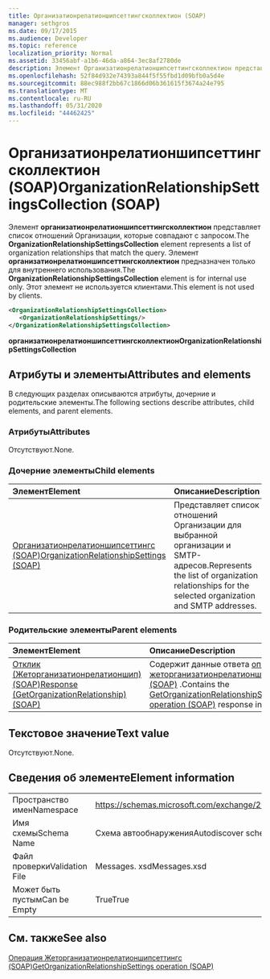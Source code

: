 ```yaml
---
title: Организатионрелатионшипсеттингсколлектион (SOAP)
manager: sethgros
ms.date: 09/17/2015
ms.audience: Developer
ms.topic: reference
localization_priority: Normal
ms.assetid: 33456abf-a1b6-46da-a864-3ec8af2780de
description: Элемент Организатионрелатионшипсеттингсколлектион представляет список отношений Организации, которые совпадают с запросом. Элемент Организатионрелатионшипсеттингсколлектион предназначен только для внутреннего использования. Этот элемент не используется клиентами.
ms.openlocfilehash: 52f84d932e74393a844f5f55fbd1d09bfb0a5d4e
ms.sourcegitcommit: 88ec988f2bb67c1866d06b361615f3674a24e795
ms.translationtype: MT
ms.contentlocale: ru-RU
ms.lasthandoff: 05/31/2020
ms.locfileid: "44462425"
---
```

# <a name="organizationrelationshipsettingscollection-soap"></a><span data-ttu-id="515e4-105">Организатионрелатионшипсеттингсколлектион (SOAP)</span><span class="sxs-lookup"><span data-stu-id="515e4-105">OrganizationRelationshipSettingsCollection (SOAP)</span></span>

<span data-ttu-id="515e4-106">Элемент **организатионрелатионшипсеттингсколлектион** представляет список отношений Организации, которые совпадают с запросом.</span><span class="sxs-lookup"><span data-stu-id="515e4-106">The **OrganizationRelationshipSettingsCollection** element represents a list of organization relationships that match the query.</span></span> <span data-ttu-id="515e4-107">Элемент **организатионрелатионшипсеттингсколлектион** предназначен только для внутреннего использования.</span><span class="sxs-lookup"><span data-stu-id="515e4-107">The **OrganizationRelationshipSettingsCollection** element is for internal use only.</span></span> <span data-ttu-id="515e4-108">Этот элемент не используется клиентами.</span><span class="sxs-lookup"><span data-stu-id="515e4-108">This element is not used by clients.</span></span> 
  
```XML
<OrganizationRelationshipSettingsCollection>
   <OrganizationRelationshipSettings/>
</OrganizationRelationshipSettingsCollection>
```

 <span data-ttu-id="515e4-109">**организатионрелатионшипсеттингсколлектион**</span><span class="sxs-lookup"><span data-stu-id="515e4-109">**OrganizationRelationshipSettingsCollection**</span></span>
## <a name="attributes-and-elements"></a><span data-ttu-id="515e4-110">Атрибуты и элементы</span><span class="sxs-lookup"><span data-stu-id="515e4-110">Attributes and elements</span></span>

<span data-ttu-id="515e4-111">В следующих разделах описываются атрибуты, дочерние и родительские элементы.</span><span class="sxs-lookup"><span data-stu-id="515e4-111">The following sections describe attributes, child elements, and parent elements.</span></span>
  
### <a name="attributes"></a><span data-ttu-id="515e4-112">Атрибуты</span><span class="sxs-lookup"><span data-stu-id="515e4-112">Attributes</span></span>

<span data-ttu-id="515e4-113">Отсутствуют.</span><span class="sxs-lookup"><span data-stu-id="515e4-113">None.</span></span>
  
### <a name="child-elements"></a><span data-ttu-id="515e4-114">Дочерние элементы</span><span class="sxs-lookup"><span data-stu-id="515e4-114">Child elements</span></span>

|<span data-ttu-id="515e4-115">**Элемент**</span><span class="sxs-lookup"><span data-stu-id="515e4-115">**Element**</span></span>|<span data-ttu-id="515e4-116">**Описание**</span><span class="sxs-lookup"><span data-stu-id="515e4-116">**Description**</span></span>|
|:-----|:-----|
|[<span data-ttu-id="515e4-117">Организатионрелатионшипсеттингс (SOAP)</span><span class="sxs-lookup"><span data-stu-id="515e4-117">OrganizationRelationshipSettings (SOAP)</span></span>](organizationrelationshipsettings-soap.md) <br/> |<span data-ttu-id="515e4-118">Представляет список отношений Организации для выбранной организации и SMTP-адресов.</span><span class="sxs-lookup"><span data-stu-id="515e4-118">Represents the list of organization relationships for the selected organization and SMTP addresses.</span></span>  <br/> |
   
### <a name="parent-elements"></a><span data-ttu-id="515e4-119">Родительские элементы</span><span class="sxs-lookup"><span data-stu-id="515e4-119">Parent elements</span></span>

|<span data-ttu-id="515e4-120">**Элемент**</span><span class="sxs-lookup"><span data-stu-id="515e4-120">**Element**</span></span>|<span data-ttu-id="515e4-121">**Описание**</span><span class="sxs-lookup"><span data-stu-id="515e4-121">**Description**</span></span>|
|:-----|:-----|
|[<span data-ttu-id="515e4-122">Отклик (Жеторганизатионрелатионшип) (SOAP)</span><span class="sxs-lookup"><span data-stu-id="515e4-122">Response (GetOrganizationRelationship) (SOAP)</span></span>](response-getorganizationrelationshipsoap.md) <br/> |<span data-ttu-id="515e4-123">Содержит данные ответа [операции жеторганизатионрелатионшипсеттингс (SOAP)](getorganizationrelationshipsettings-operation-soap.md) .</span><span class="sxs-lookup"><span data-stu-id="515e4-123">Contains the [GetOrganizationRelationshipSettings operation (SOAP)](getorganizationrelationshipsettings-operation-soap.md) response information.</span></span>  <br/> |
   
## <a name="text-value"></a><span data-ttu-id="515e4-124">Текстовое значение</span><span class="sxs-lookup"><span data-stu-id="515e4-124">Text value</span></span>

<span data-ttu-id="515e4-125">Отсутствуют.</span><span class="sxs-lookup"><span data-stu-id="515e4-125">None.</span></span>
  
## <a name="element-information"></a><span data-ttu-id="515e4-126">Сведения об элементе</span><span class="sxs-lookup"><span data-stu-id="515e4-126">Element information</span></span>

|||
|:-----|:-----|
|<span data-ttu-id="515e4-127">Пространство имен</span><span class="sxs-lookup"><span data-stu-id="515e4-127">Namespace</span></span>  <br/> |https://schemas.microsoft.com/exchange/2010/Autodiscover  <br/> |
|<span data-ttu-id="515e4-128">Имя схемы</span><span class="sxs-lookup"><span data-stu-id="515e4-128">Schema Name</span></span>  <br/> |<span data-ttu-id="515e4-129">Схема автообнаружения</span><span class="sxs-lookup"><span data-stu-id="515e4-129">Autodiscover schema</span></span>  <br/> |
|<span data-ttu-id="515e4-130">Файл проверки</span><span class="sxs-lookup"><span data-stu-id="515e4-130">Validation File</span></span>  <br/> |<span data-ttu-id="515e4-131">Messages. xsd</span><span class="sxs-lookup"><span data-stu-id="515e4-131">Messages.xsd</span></span>  <br/> |
|<span data-ttu-id="515e4-132">Может быть пустым</span><span class="sxs-lookup"><span data-stu-id="515e4-132">Can be Empty</span></span>  <br/> |<span data-ttu-id="515e4-133">True</span><span class="sxs-lookup"><span data-stu-id="515e4-133">True</span></span>  <br/> |
   
## <a name="see-also"></a><span data-ttu-id="515e4-134">См. также</span><span class="sxs-lookup"><span data-stu-id="515e4-134">See also</span></span>



[<span data-ttu-id="515e4-135">Операция Жеторганизатионрелатионшипсеттингс (SOAP)</span><span class="sxs-lookup"><span data-stu-id="515e4-135">GetOrganizationRelationshipSettings operation (SOAP)</span></span>](getorganizationrelationshipsettings-operation-soap.md)

